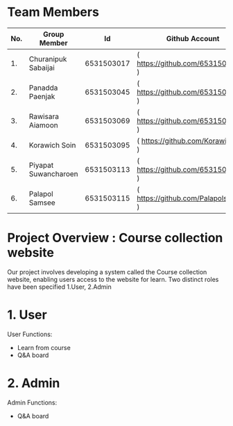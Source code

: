 # Team Members                                                                  
|No.|Group Member               |Id         |Github Account                                      |
|---|---------------------------|-----------|----------------------------------------------------|
|1. |Churanipuk Sabaijai        |6531503017 |( https://github.com/6531503017 )                   |
|2. |Panadda Paenjak            |6531503045 |(  https://github.com/6531503045  )                 |
|3. |Rawisara Aiamoon           |6531503069 |( https://github.com/6531503069 )                   |
|4. |Korawich Soin              |6531503095 |( https://github.com/Korawich095 )                  |
|5. |Piyapat Suwancharoen       |6531503113 |(  https://github.com/6531503113 )                  |
|6. |Palapol  Samsee            |6531503115 |(  https://github.com/Palapolsamsee  )              |

# Project Overview : Course collection website
Our project involves developing a system called the Course collection website, enabling users access to the website for learn. Two distinct roles have been specified 1.User, 2.Admin

# 1. User
User Functions:

- Learn from course 
- Q&A board

# 2. Admin
Admin Functions:

- Q&A board
